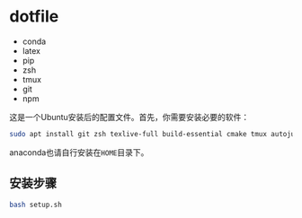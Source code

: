 # dotfile

- conda
- latex
- pip
- zsh
- tmux
- git
- npm

这是一个Ubuntu安装后的配置文件。首先，你需要安装必要的软件：

```sh
sudo apt install git zsh texlive-full build-essential cmake tmux autojump emacs ctags g++ aria2 axel pandoc lrzsz nload command-not-found htop nethogs clang iotop iftop software-properties-common cron-apt dot2tex rinetd glances
```

anaconda也请自行安装在`HOME`目录下。

## 安装步骤

```sh
bash setup.sh
```
